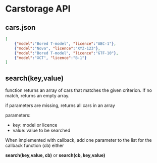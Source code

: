 # Carstorage API

## cars.json

```json
[
    {"model":"Bored T-model", "licence":"ABC-1"},
    {"model":"Nova", "licence":"XYZ-123"},
    {"model":"Bored T-model", "licence":"GTF-10"},
    {"model":"XCT", "licence":"B-1"}
]
```

## **search(key,value)**

function returns an array of cars that matches the given criterion. If no match, returns an empty array.

if parameters are missing, returns all cars in an array

parameters:
- key: model or licence
- value: value to be searched

When implemented with callback, add one parameter to the list for the callback function (cb) either

**search(key,value, cb)** or
**search(cb, key,value)**